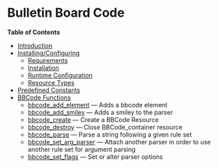 Bulletin Board Code
===================

**Table of Contents**

-   [Introduction](/intro/bbcode.html)
-   [Installing/Configuring](/bbcode/setup.html)
    -   [Requirements](/bbcode/setup.html#Requirements)
    -   [Installation](/bbcode/setup.html#Installation)
    -   [Runtime
        Configuration](/bbcode/setup.html#Runtime%20Configuration)
    -   [Resource Types](/bbcode/setup.html#Resource%20Types)
-   [Predefined Constants](/bbcode/constants.html)
-   [BBCode Functions](/ref/bbcode.html)
    -   [bbcode\_add\_element](/ref/bbcode.html#bbcode_add_element) —
        Adds a bbcode element
    -   [bbcode\_add\_smiley](/ref/bbcode.html#bbcode_add_smiley) — Adds
        a smiley to the parser
    -   [bbcode\_create](/ref/bbcode.html#bbcode_create) — Create a
        BBCode Resource
    -   [bbcode\_destroy](/ref/bbcode.html#bbcode_destroy) — Close
        BBCode\_container resource
    -   [bbcode\_parse](/ref/bbcode.html#bbcode_parse) — Parse a string
        following a given rule set
    -   [bbcode\_set\_arg\_parser](/ref/bbcode.html#bbcode_set_arg_parser)
        — Attach another parser in order to use another rule set for
        argument parsing
    -   [bbcode\_set\_flags](/ref/bbcode.html#bbcode_set_flags) — Set or
        alter parser options
